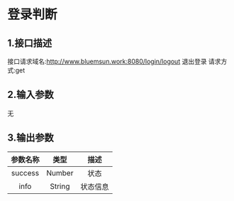 # 登录判断

## 1.接口描述

接口请求域名:http://www.bluemsun.work:8080/login/logout
退出登录
请求方式:get

## 2.输入参数

无

## 3.输出参数

| 参数名称 |  类型  |        描述        |
| :------: | :----: | :----------------: |
|  success | Number  |   状态   |
| info | String | 状态信息 |
